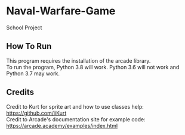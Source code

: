 # Naval-Warfare-Game
School Project


## How To Run
This program requires the installation of the arcade library.\
To run the program, Python 3.8 will work. Python 3.6 will not work and Python 3.7 may work.


## Credits
Credit to Kurt for sprite art and how to use classes help: https://github.com/iiKurt \
Credit to Arcade's documentation site for example code: https://arcade.academy/examples/index.html